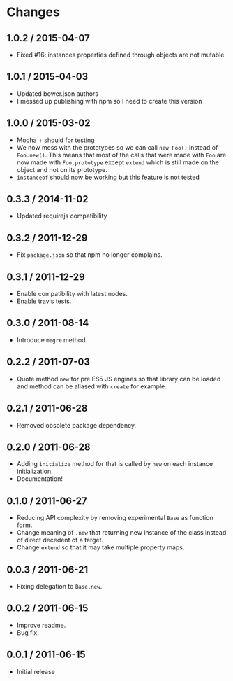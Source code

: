 # Changes #

## 1.0.2 / 2015-04-07
  - Fixed #16: instances properties defined through objects are not mutable

## 1.0.1 / 2015-04-03
  - Updated bower.json authors
  - I messed up publishing with npm so I need to create this version

## 1.0.0 / 2015-03-02

  - Mocha + should for testing
  - We now mess with the prototypes so we can call `new Foo()` instead of
      `Foo.new()`. This means that most of the calls that were made with `Foo`
      are now made with `Foo.prototype` except `extend` which is still made on
      the object and not on its prototype.
  - `instanceof` should now be working but this feature is not tested

## 0.3.3 / 2014-11-02

  - Updated requirejs compatibility

## 0.3.2 / 2011-12-29

  - Fix `package.json` so that npm no longer complains.

## 0.3.1 / 2011-12-29

  - Enable compatibility with latest nodes.
  - Enable travis tests.

## 0.3.0 / 2011-08-14

  - Introduce `megre` method.

## 0.2.2 / 2011-07-03 ##

  - Quote method `new` for pre ES5 JS engines so that library can be loaded and
    method can be aliased with `create` for example.

## 0.2.1 / 2011-06-28 ##

 - Removed obsolete package dependency.

## 0.2.0 / 2011-06-28 ##

 - Adding `initialize` method for that is called by `new` on each instance
   initialization.
 - Documentation!

## 0.1.0 / 2011-06-27 ##

 - Reducing API complexity by removing experimental `Base` as function form.
 - Change meaning of `.new` that returning new instance of the class instead
   of direct decedent of a target.
 - Change `extend` so that it may take multiple property maps.

## 0.0.3 / 2011-06-21 ##

 - Fixing delegation to `Base.new`.

## 0.0.2 / 2011-06-15 ##

  - Improve readme.
  - Bug fix.

## 0.0.1 / 2011-06-15 ##

  - Initial release

